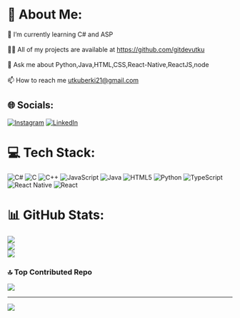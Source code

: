 # 💫 About Me:
🌱 I’m currently learning C# and ASP<br><br>👨‍💻 All of my projects are available at https://github.com/gitdevutku<br><br>💬 Ask me about Python,Java,HTML,CSS,React-Native,ReactJS,node<br><br>📫 How to reach me utkuberki21@gmail.com


## 🌐 Socials:
[![Instagram](https://img.shields.io/badge/Instagram-%23E4405F.svg?logo=Instagram&logoColor=white)](https://www.instagram.com/utky_b/) [![LinkedIn](https://img.shields.io/badge/LinkedIn-%230077B5.svg?logo=linkedin&logoColor=white)](https://www.linkedin.com/in/utku-berki-baysal-ab21991a7/) 

# 💻 Tech Stack:
![C#](https://img.shields.io/badge/c%23-%23239120.svg?style=flat&logo=csharp&logoColor=white) ![C](https://img.shields.io/badge/c-%2300599C.svg?style=flat&logo=c&logoColor=white) ![C++](https://img.shields.io/badge/c++-%2300599C.svg?style=flat&logo=c%2B%2B&logoColor=white) ![JavaScript](https://img.shields.io/badge/javascript-%23323330.svg?style=flat&logo=javascript&logoColor=%23F7DF1E) ![Java](https://img.shields.io/badge/java-%23ED8B00.svg?style=flat&logo=openjdk&logoColor=white) ![HTML5](https://img.shields.io/badge/html5-%23E34F26.svg?style=flat&logo=html5&logoColor=white) ![Python](https://img.shields.io/badge/python-3670A0?style=flat&logo=python&logoColor=ffdd54) ![TypeScript](https://img.shields.io/badge/typescript-%23007ACC.svg?style=flat&logo=typescript&logoColor=white) ![React Native](https://img.shields.io/badge/react_native-%2320232a.svg?style=flat&logo=react&logoColor=%2361DAFB) ![React](https://img.shields.io/badge/react-%2320232a.svg?style=flat&logo=react&logoColor=%2361DAFB)
# 📊 GitHub Stats:
![](https://github-readme-stats.vercel.app/api?username=gitdevutku&theme=dark&hide_border=false&include_all_commits=false&count_private=false)<br/>
![](https://github-readme-streak-stats.herokuapp.com/?user=gitdevutku&theme=dark&hide_border=false)<br/>
![](https://github-readme-stats.vercel.app/api/top-langs/?username=gitdevutku&theme=dark&hide_border=false&include_all_commits=false&count_private=false&layout=compact)

### 🔝 Top Contributed Repo
![](https://github-contributor-stats.vercel.app/api?username=gitdevutku&limit=5&theme=dark&combine_all_yearly_contributions=true)

---
[![](https://visitcount.itsvg.in/api?id=gitdevutku&icon=3&color=3)](https://visitcount.itsvg.in)

<!-- Proudly created with GPRM ( https://gprm.itsvg.in ) -->
